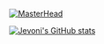 [![MasterHead](https://user-images.githubusercontent.com/55769342/200345544-5d11f1c5-81c0-406e-be11-75ca61d5df68.png)](https://github.com/Jevoni)

[![Jevoni's GitHub stats](https://github-readme-stats.vercel.app/api?username=jevoni&count_private=true&hide=,prs,issues,contribs&show_icons=true&theme=dark)](https://github.com/jevoni/github-readme-stats)


<!---
Jevoni/Jevoni is a ✨ special ✨ repository because its `README.md` (this file) appears on your GitHub profile.
You can click the Preview link to take a look at your changes.
--->
